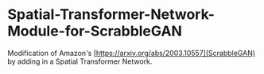 # Spatial-Transformer-Network-Module-for-ScrabbleGAN

Modification of Amazon's [https://arxiv.org/abs/2003.10557](ScrabbleGAN) by adding in a Spatial Transformer Network. 
